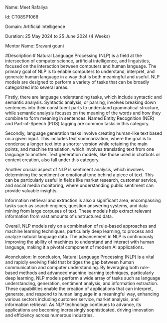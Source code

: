 Name: Meet Rafaliya

Id: CT08SP1068

Domain: Artificial Intelligence

Duration: 25 May 2024 to 25 June 2024 (4 Weeks)

Mentor Name: Sravani gouni

#Description:#
Natural Language Processing (NLP) is a field at the intersection of computer science, artificial intelligence, and linguistics, focused on the interaction between computers and human language. The primary goal of NLP is to enable computers to understand, interpret, and generate human language in a way that is both meaningful and useful. NLP models are designed to perform a variety of tasks that can be broadly categorized into several areas.

Firstly, there are language understanding tasks, which include syntactic and semantic analysis. Syntactic analysis, or parsing, involves breaking down sentences into their constituent parts to understand grammatical structure, while semantic analysis focuses on the meaning of the words and how they combine to form meaning in sentences. Named Entity Recognition (NER) and Part-of-Speech (POS) tagging are common tasks in this category.

Secondly, language generation tasks involve creating human-like text based on a given input. This includes text summarization, where the goal is to condense a longer text into a shorter version while retaining the main points, and machine translation, which involves translating text from one language to another. Text generation models, like those used in chatbots or content creation, also fall under this category.

Another crucial aspect of NLP is sentiment analysis, which involves determining the sentiment or emotional tone behind a piece of text. This can be particularly useful in fields like market research, customer service, and social media monitoring, where understanding public sentiment can provide valuable insights.

Information retrieval and extraction is also a significant area, encompassing tasks such as search engines, question answering systems, and data mining from large corpuses of text. These models help extract relevant information from vast amounts of unstructured data.

Overall, NLP models rely on a combination of rule-based approaches and machine learning techniques, particularly deep learning, to process and analyze natural language data. The advancement in NLP is continuously improving the ability of machines to understand and interact with human language, making it a pivotal component of modern AI applications.

#conclusion: In conclusion, Natural Language Processing (NLP) is a vital and rapidly evolving field that bridges the gap between human communication and computer understanding. By leveraging both rule-based methods and advanced machine learning techniques, particularly deep learning, NLP models perform a wide array of tasks such as language understanding, generation, sentiment analysis, and information extraction. These capabilities enable the creation of applications that can interpret, generate, and respond to human language in a meaningful way, enhancing various sectors including customer service, market analysis, and information retrieval. As NLP technology continues to advance, its applications are becoming increasingly sophisticated, driving innovation and efficiency across numerous industries.
